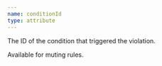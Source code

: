 ```yaml
---
name: conditionId
type: attribute
---
```


The ID of the condition that triggered the violation.

Available for muting rules.